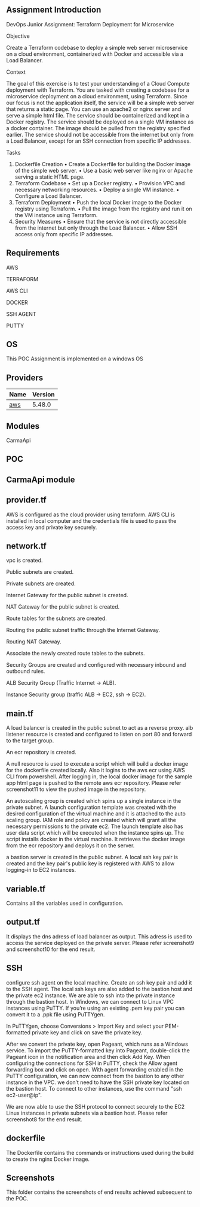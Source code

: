 <!-- BEGIN_TF_DOCS -->
## Assignment Introduction

DevOps Junior Assignment: Terraform Deployment for Microservice

Objective

Create a Terraform codebase to deploy a simple web server microservice on a cloud environment,
containerized with Docker and accessible via a Load Balancer.

Context

The goal of this exercise is to test your understanding of a Cloud Compute deployment with Terraform.
You are tasked with creating a codebase for a microservice deployment on a cloud environment, using
Terraform.
Since our focus is not the application itself, the service will be a simple web server that returns a static
page. You can use an apache2 or nginx server and serve a simple html file.
The service should be containerized and kept in a Docker registry.
The service should be deployed on a single VM instance as a docker container. The image should be
pulled from the registry specified earlier.
The service should not be accessible from the internet but only from a Load Balancer, except for an SSH
connection from specific IP addresses.

Tasks

1. Dockerfile Creation
• Create a Dockerfile for building the Docker image of the simple web server.
• Use a basic web server like nginx or Apache serving a static HTML page.
2. Terraform Codebase
• Set up a Docker registry.
• Provision VPC and necessary networking resources.
• Deploy a single VM instance.
• Configure a Load Balancer.
3. Terraform Deployment
• Push the local Docker image to the Docker registry using Terraform.
• Pull the image from the registry and run it on the VM instance using Terraform.
4. Security Measures
• Ensure that the service is not directly accessible from the internet but only through
the Load Balancer.
• Allow SSH access only from specific IP addresses.

## Requirements

AWS

TERRAFORM

AWS CLI

DOCKER

SSH AGENT

PUTTY

## OS
This POC Assignment is implemented on a windows OS

## Providers

| Name | Version |
|------|---------|
| <a name="provider_aws"></a> [aws](#provider\_aws) | 5.48.0 |

## Modules

CarmaApi

## POC

## CarmaApi module

## provider.tf

AWS is configured as the cloud provider using terraform. AWS CLI is installed in local computer and the credentials file is used to pass the access key and private key securely.

## network.tf

vpc is created.

Public subnets are created.

Private subnets are created.

Internet Gateway for the public subnet is created.

NAT Gateway for the public subnet is created.

Route tables for the subnets are created.

Routing the public subnet traffic through the Internet Gateway.

Routing NAT Gateway.

Associate the newly created route tables to the subnets.

Security Groups are created and configured with necessary inbound and outbound rules.

ALB Security Group (Traffic Internet -> ALB).

Instance Security group (traffic ALB -> EC2, ssh -> EC2).

## main.tf

A load balancer is created in the public subnet to act as a reverse proxy.  alb listener resource is created and configured to listen on port 80 and forward to the target group.

An ecr repository is created. 

A null resource is used to execute a script which will build a docker image for the dockerfile created locally. Also it logins to the aws ecr using AWS CLI from powershell. After logging in, the local docker image for the sample app html page is pushed to the remote aws ecr repository. Please refer screenshot11 to view the pushed image in the repository.

An autoscaling group is created which spins up a single instance in the private subnet. A launch configuration template was created with the desired configuration of the virtual machine and it is attached to the auto scaling group. IAM role and policy are created which will grant all the necessary permissions to the private ec2. The launch template also has user data script which will be executed when the instance spins up. The script installs docker in the virtual machine. It retrieves the docker image from the ecr repository and deploys it on the server.

a bastion server is created in the public subnet. A local ssh key pair is created and the key pair's public key is registered with AWS to allow logging-in to EC2 instances.

## variable.tf 

Contains all the variables used in configuration.

## output.tf

It displays the dns adress of load balancer as output. This adress is used to access the service deployed on the private server. Please refer screenshot9 and screenshot10 for the end result. 


## SSH

configure ssh agent on the local machine. Create an ssh key pair and add it to the SSH agent. The local ssh keys are also added to the bastion host and the private ec2 instance. We are able to ssh into the private instance through the bastion host. In Windows, we can connect to Linux VPC instances using PuTTY. If you’re using an existing .pem key pair you can convert it to a .ppk file using PuTTYgen.

In PuTTYgen, choose Conversions > Import Key and select your PEM-formatted private key and click on save the private key.

After we convert the private key, open Pageant, which runs as a Windows service.  To import the PuTTY-formatted key into Pageant, double-click the Pageant icon in the notification area and then click Add Key. When configuring the connections for SSH in PuTTY, check the Allow agent forwarding box and click on open. With agent forwarding enabled in the PuTTY configuration, we can now connect from the bastion to any other instance in the VPC. we don’t need to have the SSH private key located on the bastion host. To connect to other instances, use the command "ssh ec2-user@ip".

We are now able to use the SSH protocol to connect securely to the EC2 Linux instances in private subnets via a bastion host. Please refer screenshot8 for the end result.

## dockerfile

The Dockerfile contains the commands or instructions used during the build to create the nginx Docker image.

## Screenshots

This folder contains the screenshots of end results achieved subsequent to the POC.



<!-- END_TF_DOCS -->
